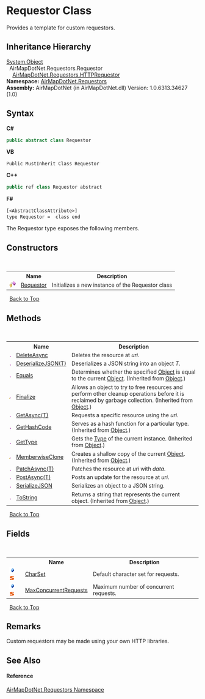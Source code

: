 # Requestor Class
 

Provides a template for custom requestors.


## Inheritance Hierarchy
<a href="http://msdn2.microsoft.com/en-us/library/e5kfa45b" target="_blank">System.Object</a><br />&nbsp;&nbsp;AirMapDotNet.Requestors.Requestor<br />&nbsp;&nbsp;&nbsp;&nbsp;<a href="T_AirMapDotNet_Requestors_HTTPRequestor">AirMapDotNet.Requestors.HTTPRequestor</a><br />
**Namespace:**&nbsp;<a href="N_AirMapDotNet_Requestors">AirMapDotNet.Requestors</a><br />**Assembly:**&nbsp;AirMapDotNet (in AirMapDotNet.dll) Version: 1.0.6313.34627 (1.0)

## Syntax

**C#**<br />
``` C#
public abstract class Requestor
```

**VB**<br />
``` VB
Public MustInherit Class Requestor
```

**C++**<br />
``` C++
public ref class Requestor abstract
```

**F#**<br />
``` F#
[<AbstractClassAttribute>]
type Requestor =  class end
```

The Requestor type exposes the following members.


## Constructors
&nbsp;<table><tr><th></th><th>Name</th><th>Description</th></tr><tr><td>![Protected method](media/protmethod.gif "Protected method")</td><td><a href="M_AirMapDotNet_Requestors_Requestor__ctor">Requestor</a></td><td>
Initializes a new instance of the Requestor class</td></tr></table>&nbsp;
<a href="#requestor-class">Back to Top</a>

## Methods
&nbsp;<table><tr><th></th><th>Name</th><th>Description</th></tr><tr><td>![Public method](media/pubmethod.gif "Public method")</td><td><a href="M_AirMapDotNet_Requestors_Requestor_DeleteAsync">DeleteAsync</a></td><td>
Deletes the resource at *uri*.</td></tr><tr><td>![Public method](media/pubmethod.gif "Public method")</td><td><a href="M_AirMapDotNet_Requestors_Requestor_DeserializeJSON__1">DeserializeJSON(T)</a></td><td>
Deserializes a JSON string into an object *T*.</td></tr><tr><td>![Public method](media/pubmethod.gif "Public method")</td><td><a href="http://msdn2.microsoft.com/en-us/library/bsc2ak47" target="_blank">Equals</a></td><td>
Determines whether the specified <a href="http://msdn2.microsoft.com/en-us/library/e5kfa45b" target="_blank">Object</a> is equal to the current <a href="http://msdn2.microsoft.com/en-us/library/e5kfa45b" target="_blank">Object</a>.
 (Inherited from <a href="http://msdn2.microsoft.com/en-us/library/e5kfa45b" target="_blank">Object</a>.)</td></tr><tr><td>![Protected method](media/protmethod.gif "Protected method")</td><td><a href="http://msdn2.microsoft.com/en-us/library/4k87zsw7" target="_blank">Finalize</a></td><td>
Allows an object to try to free resources and perform other cleanup operations before it is reclaimed by garbage collection.
 (Inherited from <a href="http://msdn2.microsoft.com/en-us/library/e5kfa45b" target="_blank">Object</a>.)</td></tr><tr><td>![Public method](media/pubmethod.gif "Public method")</td><td><a href="M_AirMapDotNet_Requestors_Requestor_GetAsync__1">GetAsync(T)</a></td><td>
Requests a specific resource using the *uri*.</td></tr><tr><td>![Public method](media/pubmethod.gif "Public method")</td><td><a href="http://msdn2.microsoft.com/en-us/library/zdee4b3y" target="_blank">GetHashCode</a></td><td>
Serves as a hash function for a particular type.
 (Inherited from <a href="http://msdn2.microsoft.com/en-us/library/e5kfa45b" target="_blank">Object</a>.)</td></tr><tr><td>![Public method](media/pubmethod.gif "Public method")</td><td><a href="http://msdn2.microsoft.com/en-us/library/dfwy45w9" target="_blank">GetType</a></td><td>
Gets the <a href="http://msdn2.microsoft.com/en-us/library/42892f65" target="_blank">Type</a> of the current instance.
 (Inherited from <a href="http://msdn2.microsoft.com/en-us/library/e5kfa45b" target="_blank">Object</a>.)</td></tr><tr><td>![Protected method](media/protmethod.gif "Protected method")</td><td><a href="http://msdn2.microsoft.com/en-us/library/57ctke0a" target="_blank">MemberwiseClone</a></td><td>
Creates a shallow copy of the current <a href="http://msdn2.microsoft.com/en-us/library/e5kfa45b" target="_blank">Object</a>.
 (Inherited from <a href="http://msdn2.microsoft.com/en-us/library/e5kfa45b" target="_blank">Object</a>.)</td></tr><tr><td>![Public method](media/pubmethod.gif "Public method")</td><td><a href="M_AirMapDotNet_Requestors_Requestor_PatchAsync__1">PatchAsync(T)</a></td><td>
Patches the resource at *uri* with *data*.</td></tr><tr><td>![Public method](media/pubmethod.gif "Public method")</td><td><a href="M_AirMapDotNet_Requestors_Requestor_PostAsync__1">PostAsync(T)</a></td><td>
Posts an update for the resource at *uri*.</td></tr><tr><td>![Public method](media/pubmethod.gif "Public method")</td><td><a href="M_AirMapDotNet_Requestors_Requestor_SerializeJSON">SerializeJSON</a></td><td>
Serializes an object to a JSON string.</td></tr><tr><td>![Public method](media/pubmethod.gif "Public method")</td><td><a href="http://msdn2.microsoft.com/en-us/library/7bxwbwt2" target="_blank">ToString</a></td><td>
Returns a string that represents the current object.
 (Inherited from <a href="http://msdn2.microsoft.com/en-us/library/e5kfa45b" target="_blank">Object</a>.)</td></tr></table>&nbsp;
<a href="#requestor-class">Back to Top</a>

## Fields
&nbsp;<table><tr><th></th><th>Name</th><th>Description</th></tr><tr><td>![Public field](media/pubfield.gif "Public field")![Static member](media/static.gif "Static member")</td><td><a href="F_AirMapDotNet_Requestors_Requestor_CharSet">CharSet</a></td><td>
Default character set for requests.</td></tr><tr><td>![Public field](media/pubfield.gif "Public field")![Static member](media/static.gif "Static member")</td><td><a href="F_AirMapDotNet_Requestors_Requestor_MaxConcurrentRequests">MaxConcurrentRequests</a></td><td>
Maximum number of concurrent requests.</td></tr></table>&nbsp;
<a href="#requestor-class">Back to Top</a>

## Remarks
Custom requestors may be made using your own HTTP libraries.

## See Also


#### Reference
<a href="N_AirMapDotNet_Requestors">AirMapDotNet.Requestors Namespace</a><br />